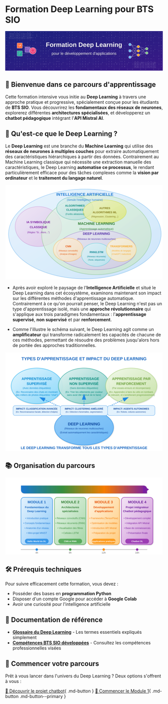 # Formation Deep Learning pour BTS SIO

![Banner Deep Learning](images/banner-dl.svg)

## 🚀 Bienvenue dans ce parcours d'apprentissage

Cette formation intensive vous initie au **Deep Learning** à travers une approche pratique et progressive, spécialement conçue pour les étudiants de **BTS SIO**. Vous découvrirez les **fondamentaux des réseaux de neurones**, explorerez différentes **architectures spécialisées**, et développerez un **chatbot pédagogique** intégrant l'**API Mistral AI**.

## 🧠 Qu'est-ce que le Deep Learning ?

Le **Deep Learning** est une branche du **Machine Learning** qui utilise des **réseaux de neurones à multiples couches** pour extraire automatiquement des caractéristiques hiérarchiques à partir des données. Contrairement au Machine Learning classique qui nécessite une extraction manuelle des caractéristiques, le Deep Learning **automatise ce processus**, le rendant particulièrement efficace pour des tâches complexes comme la **vision par ordinateur** et le **traitement du langage naturel**.

![Intelligence Artificielle - Écosystème](images/ai-ecosystem.svg)

- Après avoir exploré le paysage de l'**Intelligence Artificielle** et situé le Deep Learning dans cet écosystème, examinons maintenant son impact sur les différentes méthodes d'apprentissage automatique. Contrairement à ce qu'on pourrait penser, le Deep Learning n'est pas un type d'apprentissage isolé, mais une **approche révolutionnaire** qui s'applique aux trois paradigmes fondamentaux : l'**apprentissage supervisé**, **non supervisé** et par **renforcement**. 

- Comme l'illustre le schéma suivant, le Deep Learning agit comme un **amplificateur** qui transforme radicalement les capacités de chacune de ces méthodes, permettant de résoudre des problèmes jusqu'alors hors de portée des approches traditionnelles.

![Types d'apprentissage et impact du Deep Learning](images/learning-types.svg)

## 📚 Organisation du parcours


![Les 4 modules de la formation](images/modules.svg)


## 🛠️ Prérequis techniques

Pour suivre efficacement cette formation, vous devez :

- Posséder des bases en **programmation Python**
- Disposer d'un compte Google pour accéder à **Google Colab**
- Avoir une curiosité pour l'intelligence artificielle

##  📌 Documentation de référence

- **[Glossaire du Deep Learning](module1/ressources/glossaire-dl.md)** - Les termes essentiels expliqués simplement
- **[Compétences BTS SIO développées](ressources/competences-stage-sio.md)** - Consultez les compétences professionnelles visées

## 🚀 Commencer votre parcours

Prêt à vous lancer dans l'univers du Deep Learning ? Deux options s'offrent à vous :

[🤖 Découvrir le projet chatbot](presentation.md){ .md-button }
[🏁 Commencer le Module 1](module1/index.md){ .md-button .md-button--primary }